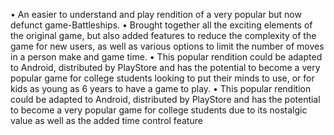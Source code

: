 •	An easier to understand and play rendition of a very popular but now defunct game-Battleships.
•	Brought together all the exciting elements of the original game, but also added features to reduce the complexity of the game for new users, as well as various options to limit the number of moves in a person make and game time.
•	This popular rendition could be adapted to Android, distributed by PlayStore and has the potential to become a very popular game for college students looking to put their minds to use, or for kids as young as 6 years to have a game to play.
•	This popular rendition could be adapted to Android, distributed by PlayStore and has the potential to become a very popular game for college students due to its nostalgic value as well as the added time control feature 
